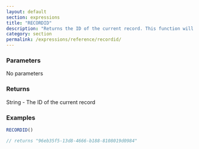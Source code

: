 ```yaml
---
layout: default
section: expressions
title: "RECORDID"
description: "Returns the ID of the current record. This function will always return the top level record ID even when used inside a repeatable. To get the repeatable item ID, use the REPEATABLEID function."
category: section
permalink: /expressions/reference/recordid/
---
```


### Parameters

No parameters

### Returns

String - The ID of the current record

### Examples

```js
RECORDID()

// returns "96eb35f5-13d8-4666-b188-8108019d0984"
```